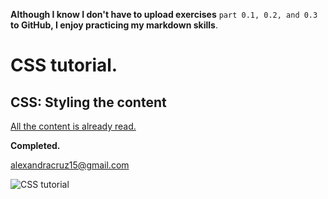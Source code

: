 **Although I know I don't have to upload exercises** `part 0.1, 0.2, and 0.3` **to GitHub, I enjoy practicing my markdown skills**.

# CSS tutorial.

## CSS: Styling the content

[All the content is already read.](https://developer.mozilla.org/en-US/docs/Learn_web_development/Getting_started/Your_first_website/Styling_the_content)

**Completed.**

<alexandracruz15@gmail.com>

![CSS tutorial](https://developer.mozilla.org/en-US/docs/Learn_web_development/Getting_started/Your_first_website/Styling_the_content/website-screenshot-styled.png)
